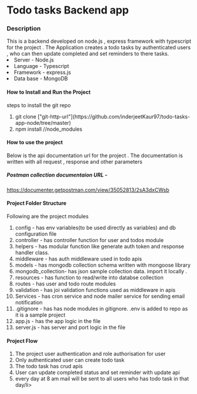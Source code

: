 <h1><strong>Todo tasks Backend app</strong></h1>

<h3>Description</h3> 
This is a backend developed on node.js , express framework with typescript for the project . The Application creates a todo tasks by authenticated users , who can then update completed and set reminders to there tasks.

<li>Server - Node.js</li>
<li>Language - Typescript</li>
<li>Framework - express.js</li>
<li>Data base - MongoDB</li>

<h4><strong>How to Install and Run the Project</strong> </h4>
steps to install the git repo
<ol>
<li>git clone ["git-http-url"](https://github.com/inderjeetKaur97/todo-tasks-app-node/tree/master)</li>
<li>npm install //node_modules</li>
</ol>

<h4><strong>How to use the project </strong> </h4>
<p>Below is the api documentation url for the project . The documentation is written with all request , response and other parameters</p>
<h5>Postman collection documentaion URL - </h5>
<a href="https://documenter.getpostman.com/view/35052813/2sA3dxCWsb">https://documenter.getpostman.com/view/35052813/2sA3dxCWsb</a>

<h4><strong>Project Folder Structure</strong> </h4>
<p>Following are the project modules</p>
<ol>
<li>config - has env variables(to be used directly as variables) and db configuration file</li>
<li>controller - has controller function for user and todos module</li>
<li>helpers - has modular function like generate auth token and response handler class.</li>
<li>middleware - has auth middleware used in todo apis</li>
<li>models - has mongodb collection schema written with mongoose library</li>
<li> mongodb_collection- has json sample collection data. import it locally .</li>
<li>resources - has function to read/write into databse collection</li>
<li>routes - has user and todo route modules</li>
<li>validation - has joi validation functions used as middleware in apis</li>
 <li>Services - has cron service and node mailer service for sending email notification</li>
<li>.gitignore - has has node modules in gitignore. .env is added to repo as it is a sample project</li>
<li>app.js - has the app logic in the file</li>
<li>server.js - has server and port logic in the file</li>
</ol>

<h4><strong>Project Flow</strong> </h4>
<ol>
<li>The project user authentication and role authorisation for user</li>
<li>Only authenticated user can create todo task</li>
<li>The todo task has crud apis </li>
<li>User can update completed status and set reminder with update api</li>
<li>every day at 8 am mail will be sent to all users who has todo task in that day/li>
</ol>


